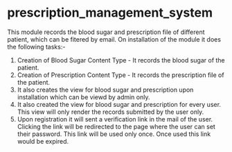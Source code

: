 # prescription_management_system
This module records the blood sugar and prescription file of different patient, which can be fitered by email. On installation of the module it does the following tasks:-
1. Creation of Blood Sugar Content Type - It records the blood sugar of the patient. 
2. Creation of Prescription Content Type - It records the prescription file of the patient.
3. It also creates the view for blood sugar and prescription upon installation which can be viewd by admin only.
4. It also created the view for blood sugar and prescription for every user. This view will only render the records submitted by the user only.
5. Upon registration it will sent a verification link in the mail of the user. Clicking the link will be redirected to the page where the user can set their password. This link will be used only once. Once used this link would be expired.
